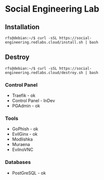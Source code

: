 # Social Engineering Lab

## Installation

```console
rfs@debian:~/$ curl -sSL https://social-engineering.redlabs.cloud/install.sh | bash
```
## Destroy

```console
rfs@debian:~/$ curl -sSL https://social-engineering.redlabs.cloud/destroy.sh | bash
```

### Control Panel

- Traefik - ok
- Control Panel - InDev
- PGAdmin - ok

### Tools

- GoPhish - ok
- EvilGinx - ok
- Modlishka
- Muraena
- EvilnoVNC 

### Databases

- PostGreSQL - ok

